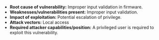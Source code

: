 - **Root cause of vulnerability:** Improper input validation in firmware.
- **Weaknesses/vulnerabilities present:**  Improper input validation.
- **Impact of exploitation:**  Potential escalation of privilege.
- **Attack vectors:** Local access
- **Required attacker capabilities/position:**  A privileged user is required to exploit this vulnerability.